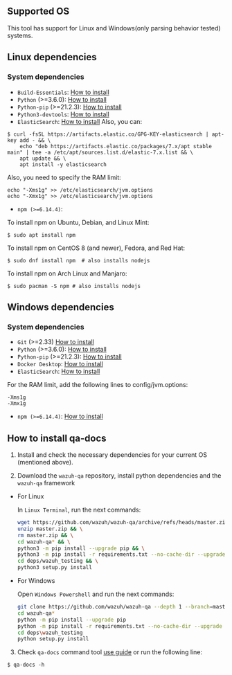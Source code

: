 ## Supported OS
This tool has support for Linux and Windows(only parsing behavior tested) systems.

## Linux dependencies

### System dependencies

- `Build-Essentials`: [How to install](https://howtoprogram.xyz/2016/06/28/install-build-essentials-for-centos-rhel-and-ubuntu/)
- `Python` (>=3.6.0): [How to install](https://docs.python-guide.org/starting/install3/linux/)
- `Python-pip` (>=21.2.3): [How to install](https://www.tecmint.com/install-pip-in-linux/)
- `Python3-devtools`: [How to install](https://py-generic-project.readthedocs.io/en/latest/installing.html)
- `ElasticSearch`: [How to install](https://www.elastic.co/downloads/elasticsearch)
Also, you can:
```
$ curl -fsSL https://artifacts.elastic.co/GPG-KEY-elasticsearch | apt-key add - && \
    echo "deb https://artifacts.elastic.co/packages/7.x/apt stable main" | tee -a /etc/apt/sources.list.d/elastic-7.x.list && \
    apt update && \
    apt install -y elasticsearch
```

Also, you need to specify the RAM limit:
```
echo "-Xms1g" >> /etc/elasticsearch/jvm.options
echo "-Xmx1g" >> /etc/elasticsearch/jvm.options
```

- `npm (>=6.14.4)`:

To install npm on Ubuntu, Debian, and Linux Mint:

```
$ sudo apt install npm
```

To install npm on CentOS 8 (and newer), Fedora, and Red Hat:
```
$ sudo dnf install npm	# also installs nodejs
```

To install npm on Arch Linux and Manjaro:

```
$ sudo pacman -S npm # also installs nodejs
```

## Windows dependencies

### System dependencies

- `Git` (>=2.33) [How to install](https://github.com/git-guides/install-git#install-git-on-windows)
- `Python` (>=3.6.0): [How to install](https://realpython.com/installing-python/#how-to-install-from-the-full-installer)
- `Python-pip` (>=21.2.3): [How to install](https://www.liquidweb.com/kb/install-pip-windows/)
- `Docker Desktop`: [How to install](https://docs.docker.com/desktop/windows/install/#install-docker-desktop-on-windows)
- `ElasticSearch`: [How to install](https://www.elastic.co/downloads/elasticsearch)

For the RAM limit, add the following lines to config/jvm.options:
```
-Xms1g
-Xmx1g
```

- `npm (>=6.14.4)`: [How to install](https://nodejs.org/en/download/)

## How to install qa-docs

1. Install and check the necessary dependencies for your current OS (mentioned above).

2. Download the `wazuh-qa` repository, install python dependencies and the `wazuh-qa` framework

- For Linux

    In `Linux Terminal`, run the next commands:
    ```bash
    wget https://github.com/wazuh/wazuh-qa/archive/refs/heads/master.zip && \
    unzip master.zip && \
    rm master.zip && \
    cd wazuh-qa* && \
    python3 -m pip install --upgrade pip && \
    python3 -m pip install -r requirements.txt --no-cache-dir --upgrade --only-binary=:cryptography,grpcio: --ignore-installed && \
    cd deps/wazuh_testing && \
    python3 setup.py install
    ```
- For Windows

    Open `Windows Powershell` and run the next commands:
    ```bash
    git clone https://github.com/wazuh/wazuh-qa --depth 1 --branch=master
    cd wazuh-qa*
    python -m pip install --upgrade pip
    python -m pip install -r requirements.txt --no-cache-dir --upgrade --only-binary=:cryptography,grpcio: --ignore-installed
    cd deps\wazuh_testing
    python setup.py install
    ```

3. Check `qa-docs` command tool [use guide](https://github.com/wazuh/wazuh-qa/wiki/QADOCS-use-guide) or run the following line:

```
$ qa-docs -h
```